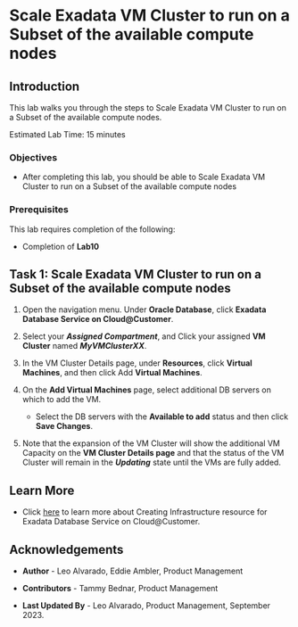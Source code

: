 


# Scale Exadata VM Cluster to run on a Subset of the available compute nodes


## Introduction

This lab walks you through the steps to Scale Exadata VM Cluster to run on a Subset of the available compute nodes.

Estimated Lab Time: 15 minutes

<!-- Watch the video below for a quick walk-through of the lab.
[Create an Exadata Database Service on Cloud@Customer Infrastructure](youtube:DCrivNA5bs8)
-->
### Objectives

-   After completing this lab, you should be able to Scale Exadata VM Cluster to run on a Subset of the available compute nodes

### Prerequisites

This lab requires completion of the following:

* Completion of **Lab10**

## Task 1: Scale Exadata VM Cluster to run on a Subset of the available compute nodes 

1. Open the navigation menu. Under **Oracle Database**, click **Exadata Database Service on Cloud@Customer**.
   
2. Select your ***Assigned Compartment***, and Click your assigned **VM Cluster** named ***MyVMClusterXX***.
   
3. In the VM Cluster Details page, under **Resources**, click **Virtual Machines**, and then click Add **Virtual Machines**.

4. On the **Add Virtual Machines** page, select additional DB servers on which to add the VM.
   
      * Select the DB servers with the **Available to add** status and then click **Save Changes**.

5. Note that the expansion of the VM Cluster will show the additional VM Capacity on the **VM Cluster Details page** and that the status of the VM Cluster will remain in the ***Updating*** state until the VMs are fully added.


## Learn More

* Click [here](https://docs.oracle.com/en/engineered-systems/exadata-cloud-at-customer/ecccm/ecc-provisioning.html#GUID-4CB5B5E1-E853-4CA2-B43D-54CD18A8F28A) to learn more about Creating Infrastructure resource for Exadata Database Service on Cloud@Customer.

## Acknowledgements

* **Author** - Leo Alvarado, Eddie Ambler, Product Management

* **Contributors** - Tammy Bednar, Product Management

* **Last Updated By** - Leo Alvarado, Product Management, September 2023.

